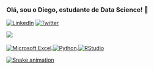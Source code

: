 ### **Olá, sou o Diego, estudante de Data Science!** 👋
      
[![LinkedIn](https://img.shields.io/badge/LinkedIn-0077B5?style=for-the-badge&logo=linkedin&logoColor=white)](https://www.linkedin.com/in/dsanguinete)
[![Twitter](https://img.shields.io/badge/Twitter-1DA1F2?style=for-the-badge&logo=twitter&logoColor=white)](https://twitter.com/diegosangui)

<div>
  <a href="https://github.com/diegosangui">
  <img src="https://github-readme-stats.vercel.app/api?username=diegosangui&show_icons=true&theme=tokyonight&include_all_commits=true&count_private=true"/>
</div>

<div style="display: inline_block"><br/>
    <img align="center" alt="Microsoft Excel" src="https://img.shields.io/badge/Microsoft_Excel-217346?style=for-the-badge&logo=microsoft-excel&logoColor=white">
    <img align="center" alt="Python" src="https://img.shields.io/badge/Python-3776AB?style=for-the-badge&logo=python&logoColor=white">
    <img align="center" alt="RStudio" src="https://img.shields.io/badge/R-276DC3?style=for-the-badge&logo=r&logoColor=white">

![Snake animation](https://github.com/diegosangui/diegosangui/blob/output/github-contribution-grid-snake.svg)
      
</div>
